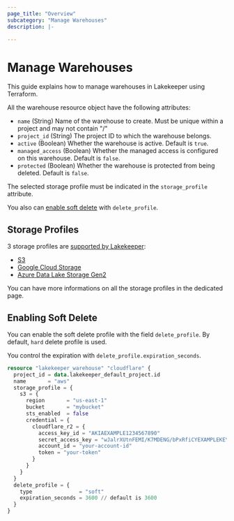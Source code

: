 ```yaml
---
page_title: "Overview"
subcategory: "Manage Warehouses"
description: |-

---
```


# Manage Warehouses

This guide explains how to manage warehouses in Lakekeeper using Terraform.

All the warehouse resource object have the following attributes:

* `name` (String) Name of the warehouse to create. Must be unique within a project and may not contain "/"
* `project_id` (String) The project ID to which the warehouse belongs.
* `active` (Boolean) Whether the warehouse is active. Default is `true`.
* `managed_access` (Boolean) Whether the managed access is configured on this warehouse. Default is `false`.
* `protected` (Boolean) Whether the warehouse is protected from being deleted. Default is `false`.

The selected storage profile must be indicated in the `storage_profile` attribute.

You also can [enable soft delete](#soft-delete-profile) with `delete_profile`.

## Storage Profiles

3 storage profiles are [supported by Lakekeeper](https://github.com/lakekeeper/lakekeeper?tab=readme-ov-file#storage-profile-support):

* [S3](./warehouse-s3) 
* [Google Cloud Storage](./warehouse-gcs) 
* [Azure Data Lake Storage Gen2](./warehouse-adls) 
  
You can have more informations on all the storage profiles in the dedicated page.

<a id="soft-delete-profile"></a>
## Enabling Soft Delete

You can enable the soft delete profile with the field `delete_profile`. By default, `hard` delete profile is used.

You control the expiration with `delete_profile.expiration_seconds`.

```terraform
resource "lakekeeper_warehouse" "cloudflare" {
  project_id = data.lakekeeper_default_project.id
  name       = "aws"
  storage_profile = {
    s3 = {
      region       = "us-east-1"
      bucket       = "mybucket"
      sts_enabled  = false
      credential = {
        cloudflare_r2 = {
          access_key_id = "AKIAEXAMPLE1234567890"
          secret_access_key = "wJalrXUtnFEMI/K7MDENG/bPxRfiCYEXAMPLEKEY"
          account_id = "your-account-id"
          token = "your-token"
        }
      }
    }
  }
  delete_profile = {
    type               = "soft"
    expiration_seconds = 3600 // default is 3600
  }
}
```